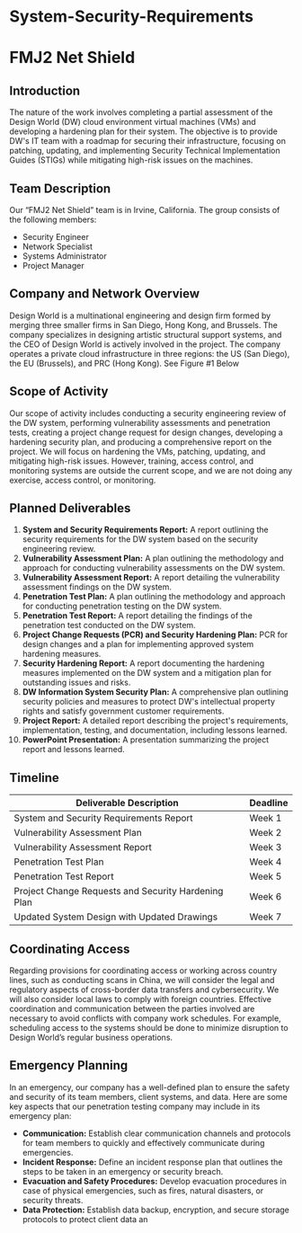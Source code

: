 # System-Security-Requirements


# FMJ2 Net Shield

## Introduction

The nature of the work involves completing a partial assessment of the Design World (DW) cloud environment virtual machines (VMs) and developing a hardening plan for their system. The objective is to provide DW's IT team with a roadmap for securing their infrastructure, focusing on patching, updating, and implementing Security Technical Implementation Guides (STIGs) while mitigating high-risk issues on the machines.

## Team Description

Our “FMJ2 Net Shield” team is in Irvine, California. The group consists of the following members:
- Security Engineer
- Network Specialist
- Systems Administrator
- Project Manager

## Company and Network Overview

Design World is a multinational engineering and design firm formed by merging three smaller firms in San Diego, Hong Kong, and Brussels. The company specializes in designing artistic structural support systems, and the CEO of Design World is actively involved in the project. The company operates a private cloud infrastructure in three regions: the US (San Diego), the EU (Brussels), and PRC (Hong Kong). See Figure #1 Below

## Scope of Activity

Our scope of activity includes conducting a security engineering review of the DW system, performing vulnerability assessments and penetration tests, creating a project change request for design changes, developing a hardening security plan, and producing a comprehensive report on the project. We will focus on hardening the VMs, patching, updating, and mitigating high-risk issues. However, training, access control, and monitoring systems are outside the current scope, and we are not doing any exercise, access control, or monitoring.

## Planned Deliverables

1. **System and Security Requirements Report:** A report outlining the security requirements for the DW system based on the security engineering review.
2. **Vulnerability Assessment Plan:** A plan outlining the methodology and approach for conducting vulnerability assessments on the DW system.
3. **Vulnerability Assessment Report:** A report detailing the vulnerability assessment findings on the DW system.
4. **Penetration Test Plan:** A plan outlining the methodology and approach for conducting penetration testing on the DW system.
5. **Penetration Test Report:** A report detailing the findings of the penetration test conducted on the DW system.
6. **Project Change Requests (PCR) and Security Hardening Plan:** PCR for design changes and a plan for implementing approved system hardening measures.
7. **Security Hardening Report:** A report documenting the hardening measures implemented on the DW system and a mitigation plan for outstanding issues and risks.
8. **DW Information System Security Plan:** A comprehensive plan outlining security policies and measures to protect DW's intellectual property rights and satisfy government customer requirements.
9. **Project Report:** A detailed report describing the project's requirements, implementation, testing, and documentation, including lessons learned.
10. **PowerPoint Presentation:** A presentation summarizing the project report and lessons learned.

## Timeline

| Deliverable Description       | Deadline   |
| ----------------------------- | ---------- |
| System and Security Requirements Report | Week 1 |
| Vulnerability Assessment Plan | Week 2 |
| Vulnerability Assessment Report | Week 3 |
| Penetration Test Plan | Week 4 |
| Penetration Test Report | Week 5 |
| Project Change Requests and Security Hardening Plan | Week 6 |
| Updated System Design with Updated Drawings | Week 7 |

## Coordinating Access

Regarding provisions for coordinating access or working across country lines, such as conducting scans in China, we will consider the legal and regulatory aspects of cross-border data transfers and cybersecurity. We will also consider local laws to comply with foreign countries. Effective coordination and communication between the parties involved are necessary to avoid conflicts with company work schedules. For example, scheduling access to the systems should be done to minimize disruption to Design World’s regular business operations.

## Emergency Planning

In an emergency, our company has a well-defined plan to ensure the safety and security of its team members, client systems, and data. Here are some key aspects that our penetration testing company may include in its emergency plan:
- **Communication:** Establish clear communication channels and protocols for team members to quickly and effectively communicate during emergencies.
- **Incident Response:** Define an incident response plan that outlines the steps to be taken in an emergency or security breach.
- **Evacuation and Safety Procedures:** Develop evacuation procedures in case of physical emergencies, such as fires, natural disasters, or security threats.
- **Data Protection:** Establish data backup, encryption, and secure storage protocols to protect client data an
